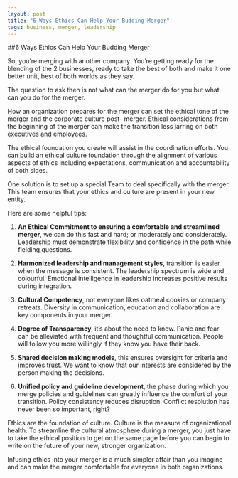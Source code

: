 ```yaml
---
layout: post
title: "6 Ways Ethics Can Help Your Budding Merger"
tags: business, merger, leadership
---
```


##6 Ways Ethics Can Help Your Budding Merger

So, you’re merging with another company. You’re getting ready for the blending of the 2 businesses, ready to take the best of both and make it one better unit, best of both worlds as they say.

The question to ask then is not what can the merger do for you but what can you do for the merger.

How an organization prepares for the merger can set the ethical tone of the merger and the corporate culture post- merger. Ethical considerations from the beginning of the merger can make the transition less jarring on both executives and employees.

The ethical foundation you create will assist in the coordination efforts. You can build an ethical culture foundation through the alignment of various aspects of ethics including expectations, communication and accountability of both sides.

One solution is to set up a special Team to deal specifically with the merger. This team ensures that your ethics and culture are present in your new entity.

Here are some helpful tips:

1) **An Ethical Commitment to ensuring a comfortable and streamlined merger**, we can do this fast and hard; or moderately and considerately. Leadership must demonstrate flexibility and confidence in the path while fielding questions.

2) **Harmonized leadership and management styles**, transition is easier when the message is consistent. The leadership spectrum is wide and colourful. Emotional intelligence in leadership increases positive results during integration.

3) **Cultural Competency**, not everyone likes oatmeal cookies or company retreats. Diversity in communication, education and collaboration are key components in your merger.

4) **Degree of Transparency**, it’s about the need to know. Panic and fear can be alleviated with frequent and thoughtful communication. People will follow you more willingly if they know you have their back.

5) **Shared decision making models**, this ensures oversight for criteria and improves trust. We want to know that our interests are considered by the person making the decisions.

6) **Unified policy and guideline development**, the phase during which you merge policies and guidelines can greatly influence the comfort of your transition. Policy consistency reduces disruption. Conflict resolution has never been so important, right?

Ethics are the foundation of culture. Culture is the measure of organizational health. To streamline the cultural atmosphere during a merger, you just have to take the ethical position to get on the same page before you can begin to write on the future of your new, stronger organization.

Infusing ethics into your merger is a much simpler affair than you imagine and can make the merger comfortable for everyone in both organizations.